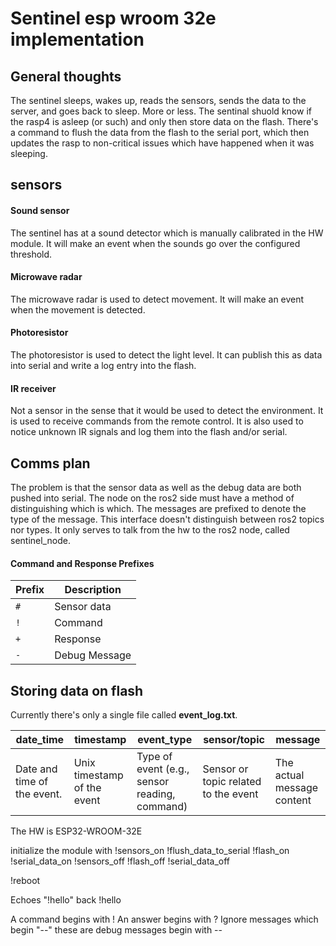 # Sentinel esp wroom 32e implementation
## General thoughts

The sentinel sleeps, wakes up, reads the sensors, sends the data to the server, and goes back to sleep. More or less.
The sentinal shuold know if the rasp4 is asleep (or such) and only then store data on the flash. There's a command to flush the data from the flash to the serial port, which then updates the rasp to non-critical issues which have happened when it was sleeping.

## sensors

#### Sound sensor
The sentinel has at a sound detector which is manually calibrated in the HW module. It will make an event when the sounds go over the configured threshold. 

#### Microwave radar
The microwave radar is used to detect movement. It will make an event when the movement is detected.

#### Photoresistor
The photoresistor is used to detect the light level. It can publish this as data into serial and write a log entry into the flash.

#### IR receiver
Not a sensor in the sense that it would be used to detect the environment. It is used to receive commands from the remote control.
It is also used to notice unknown IR signals and log them into the flash and/or serial.

## Comms plan

The problem is that the sensor data as well as the debug data are both pushed into serial. The node on the ros2 side must have a method of distinguishing which is which. The messages are prefixed to denote the type of the message. This interface doesn't distinguish between ros2 topics nor types. It only serves to talk from the hw to the ros2 node, called sentinel_node.

#### Command and Response Prefixes

| Prefix | Description          |
|--------|----------------------|
| `#`    | Sensor data          |
| `!`    | Command              |
| `+`    | Response             |
| `-`    | Debug Message        |



## Storing data on flash

Currently there's only a single file called **event_log.txt**.

| date_time | timestamp | event_type | sensor/topic | message |
|-----------|-----------|------------|--------------|---------|
| Date and time of the event.  | Unix timestamp of the event | Type of event (e.g., sensor reading, command) | Sensor or topic related to the event | The actual message content |


The HW is ESP32-WROOM-32E

initialize the module with
!sensors_on
!flush_data_to_serial
!flash_on
!serial_data_on
!sensors_off
!flash_off
!serial_data_off

!reboot

Echoes "!hello" back
!hello

A command begins with !
An answer begins with ?
Ignore messages which begin "--" these are debug messages begin with --